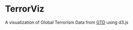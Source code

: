 # TerrorViz
A visualization of Global Terrorism Data from
[GTD](https://www.start.umd.edu/gtd/) using d3.js
